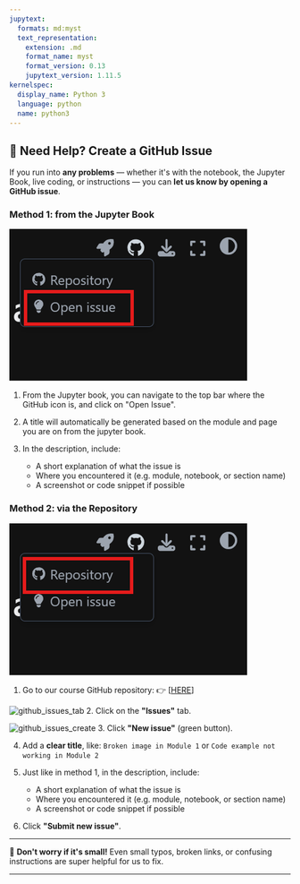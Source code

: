 ```yaml
---
jupytext:
  formats: md:myst
  text_representation:
    extension: .md
    format_name: myst
    format_version: 0.13
    jupytext_version: 1.11.5
kernelspec:
  display_name: Python 3
  language: python
  name: python3
---
```




## 💬 Need Help? Create a GitHub Issue

If you run into **any problems** — whether it's with the notebook, the Jupyter Book, live coding, or instructions — you can **let us know by opening a GitHub issue**.

### Method 1: from the Jupyter Book

![open_issue](/_static/images/open_issue.png)

1. From the Jupyter book, you can navigate to the top bar where the GitHub icon is, and click on "Open Issue".

2. A title will automatically be generated based on the module and page you are on from the jupyter book.

3. In the description, include:

   * A short explanation of what the issue is
   * Where you encountered it (e.g. module, notebook, or section name)
   * A screenshot or code snippet if possible

### Method 2: via the Repository

![locate_repo](/_static/images/locate_repo.png)

1. Go to our course GitHub repository:
   👉 \[[HERE](https://github.com/hanane-issa/python-crash-course)]


![github_issues_tab]({static}/images/github-issue1.png)
2. Click on the **"Issues"** tab.


![github_issues_create]({static}/images/github-issue2.png)
3. Click **"New issue"** (green button).

4. Add a **clear title**, like:
   `Broken image in Module 1` or `Code example not working in Module 2`

5. Just like in method 1, in the description, include:

   * A short explanation of what the issue is
   * Where you encountered it (e.g. module, notebook, or section name)
   * A screenshot or code snippet if possible

6. Click **"Submit new issue"**.

---

📣 **Don't worry if it's small!** Even small typos, broken links, or confusing instructions are super helpful for us to fix.

---


